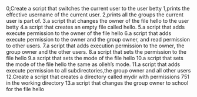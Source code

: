 0,Create a script that switches the current user to the user betty
1,prints the effective username of the current user.
2,prints all the groups the current user is part of.
3.a script that changes the owner of the file hello to the user betty
4.a script that creates an empty file called hello.
5.a script that adds execute permission to the owner of the file hello
6.a script that adds execute permission to the owner and the group owner, and read permission to other users.
7.a script that adds execution permission to the owner, the group owner and the other users.
8.a script that sets the permission to the file hello
9.a script that sets the mode of the file hello 
10.a script that sets the mode of the file hello the same as olleh’s mode.
11.a script that adds execute permission to all subdirectories,the group owner and all other users
12.Create a script that creates a directory called mydir with permissions 751 in the working directory
13.a script that changes the group owner to school for the file hello
